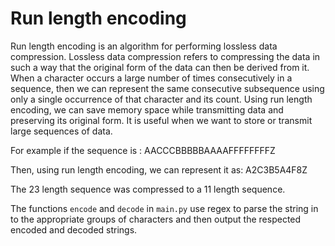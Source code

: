 # Run length encoding

Run length encoding is an algorithm for performing lossless data compression. Lossless data compression refers to compressing the data in such a way that the original form of the data can then be derived from it. When a character occurs a large number of times consecutively in a sequence, then we can represent the same consecutive subsequence using only a single occurrence of that character and its count. Using run length encoding, we can save memory space while transmitting data and preserving its original form. It is useful when we want to store or transmit large sequences of data.

For example if the sequence is : AACCCBBBBBAAAAFFFFFFFFZ

Then, using run length encoding, we can represent it as: A2C3B5A4F8Z

The 23 length sequence was compressed to a 11 length sequence.

The functions `encode` and `decode` in `main.py` use regex to parse the string in to the appropriate groups of characters and then output the respected encoded and decoded strings.